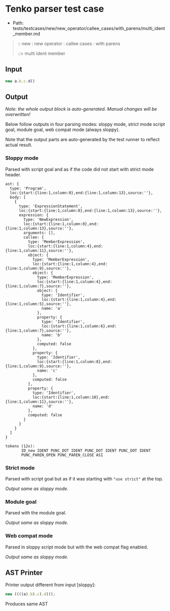 # Tenko parser test case

- Path: tests/testcases/new/new_operator/callee_cases/with_parens/multi_ident_member.md

> :: new : new operator : callee cases : with parens
>
> ::> multi ident member

## Input

`````js
new a.b.c.d()
`````

## Output

_Note: the whole output block is auto-generated. Manual changes will be overwritten!_

Below follow outputs in four parsing modes: sloppy mode, strict mode script goal, module goal, web compat mode (always sloppy).

Note that the output parts are auto-generated by the test runner to reflect actual result.

### Sloppy mode

Parsed with script goal and as if the code did not start with strict mode header.

`````
ast: {
  type: 'Program',
  loc:{start:{line:1,column:0},end:{line:1,column:13},source:''},
  body: [
    {
      type: 'ExpressionStatement',
      loc:{start:{line:1,column:0},end:{line:1,column:13},source:''},
      expression: {
        type: 'NewExpression',
        loc:{start:{line:1,column:0},end:{line:1,column:13},source:''},
        arguments: [],
        callee: {
          type: 'MemberExpression',
          loc:{start:{line:1,column:4},end:{line:1,column:11},source:''},
          object: {
            type: 'MemberExpression',
            loc:{start:{line:1,column:4},end:{line:1,column:9},source:''},
            object: {
              type: 'MemberExpression',
              loc:{start:{line:1,column:4},end:{line:1,column:7},source:''},
              object: {
                type: 'Identifier',
                loc:{start:{line:1,column:4},end:{line:1,column:5},source:''},
                name: 'a'
              },
              property: {
                type: 'Identifier',
                loc:{start:{line:1,column:6},end:{line:1,column:7},source:''},
                name: 'b'
              },
              computed: false
            },
            property: {
              type: 'Identifier',
              loc:{start:{line:1,column:8},end:{line:1,column:9},source:''},
              name: 'c'
            },
            computed: false
          },
          property: {
            type: 'Identifier',
            loc:{start:{line:1,column:10},end:{line:1,column:11},source:''},
            name: 'd'
          },
          computed: false
        }
      }
    }
  ]
}

tokens (12x):
       ID_new IDENT PUNC_DOT IDENT PUNC_DOT IDENT PUNC_DOT IDENT
       PUNC_PAREN_OPEN PUNC_PAREN_CLOSE ASI
`````

### Strict mode

Parsed with script goal but as if it was starting with `"use strict"` at the top.

_Output same as sloppy mode._

### Module goal

Parsed with the module goal.

_Output same as sloppy mode._

### Web compat mode

Parsed in sloppy script mode but with the web compat flag enabled.

_Output same as sloppy mode._

## AST Printer

Printer output different from input [sloppy]:

````js
new ((((a).b).c).d)();
````

Produces same AST
